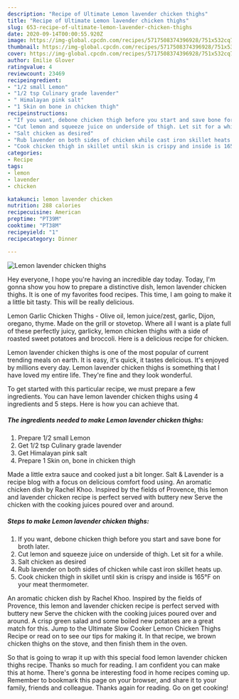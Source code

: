 ```yaml
---
description: "Recipe of Ultimate Lemon lavender chicken thighs"
title: "Recipe of Ultimate Lemon lavender chicken thighs"
slug: 653-recipe-of-ultimate-lemon-lavender-chicken-thighs
date: 2020-09-14T00:00:55.920Z
image: https://img-global.cpcdn.com/recipes/5717508374396928/751x532cq70/lemon-lavender-chicken-thighs-recipe-main-photo.jpg
thumbnail: https://img-global.cpcdn.com/recipes/5717508374396928/751x532cq70/lemon-lavender-chicken-thighs-recipe-main-photo.jpg
cover: https://img-global.cpcdn.com/recipes/5717508374396928/751x532cq70/lemon-lavender-chicken-thighs-recipe-main-photo.jpg
author: Emilie Glover
ratingvalue: 4
reviewcount: 23469
recipeingredient:
- "1/2 small Lemon"
- "1/2 tsp Culinary grade lavender"
- " Himalayan pink salt"
- "1 Skin on bone in chicken thigh"
recipeinstructions:
- "If you want, debone chicken thigh before you start and save bone for broth later."
- "Cut lemon and squeeze juice on underside of thigh. Let sit for a while."
- "Salt chicken as desired"
- "Rub lavender on both sides of chicken while cast iron skillet heats up."
- "Cook chicken thigh in skillet until skin is crispy and inside is 165°F on your meat thermometer."
categories:
- Recipe
tags:
- lemon
- lavender
- chicken

katakunci: lemon lavender chicken 
nutrition: 288 calories
recipecuisine: American
preptime: "PT39M"
cooktime: "PT38M"
recipeyield: "1"
recipecategory: Dinner

---
```



![Lemon lavender chicken thighs](https://img-global.cpcdn.com/recipes/5717508374396928/751x532cq70/lemon-lavender-chicken-thighs-recipe-main-photo.jpg)

Hey everyone, I hope you're having an incredible day today. Today, I'm gonna show you how to prepare a distinctive dish, lemon lavender chicken thighs. It is one of my favorites food recipes. This time, I am going to make it a little bit tasty. This will be really delicious.

Lemon Garlic Chicken Thighs - Olive oil, lemon juice/zest, garlic, Dijon, oregano, thyme. Made on the grill or stovetop. Where all I want is a plate full of these perfectly juicy, garlicky, lemon chicken thighs with a side of roasted sweet potatoes and broccoli. Here is a delicious recipe for chicken.

Lemon lavender chicken thighs is one of the most popular of current trending meals on earth. It is easy, it's quick, it tastes delicious. It's enjoyed by millions every day. Lemon lavender chicken thighs is something that I have loved my entire life. They're fine and they look wonderful.


To get started with this particular recipe, we must prepare a few ingredients. You can have lemon lavender chicken thighs using 4 ingredients and 5 steps. Here is how you can achieve that.

<!--inarticleads1-->

##### The ingredients needed to make Lemon lavender chicken thighs:

1. Prepare 1/2 small Lemon
1. Get 1/2 tsp Culinary grade lavender
1. Get  Himalayan pink salt
1. Prepare 1 Skin on, bone in chicken thigh


Made a little extra sauce and cooked just a bit longer. Salt &amp; Lavender is a recipe blog with a focus on delicious comfort food using. An aromatic chicken dish by Rachel Khoo. Inspired by the fields of Provence, this lemon and lavender chicken recipe is perfect served with buttery new Serve the chicken with the cooking juices poured over and around. 

<!--inarticleads2-->

##### Steps to make Lemon lavender chicken thighs:

1. If you want, debone chicken thigh before you start and save bone for broth later.
1. Cut lemon and squeeze juice on underside of thigh. Let sit for a while.
1. Salt chicken as desired
1. Rub lavender on both sides of chicken while cast iron skillet heats up.
1. Cook chicken thigh in skillet until skin is crispy and inside is 165°F on your meat thermometer.


An aromatic chicken dish by Rachel Khoo. Inspired by the fields of Provence, this lemon and lavender chicken recipe is perfect served with buttery new Serve the chicken with the cooking juices poured over and around. A crisp green salad and some boiled new potatoes are a great match for this. Jump to the Ultimate Slow Cooker Lemon Chicken Thighs Recipe or read on to see our tips for making it. In that recipe, we brown chicken thighs on the stove, and then finish them in the oven. 

So that is going to wrap it up with this special food lemon lavender chicken thighs recipe. Thanks so much for reading. I am confident you can make this at home. There's gonna be interesting food in home recipes coming up. Remember to bookmark this page on your browser, and share it to your family, friends and colleague. Thanks again for reading. Go on get cooking!
